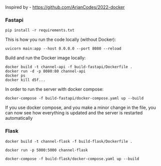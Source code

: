 Inspired by - https://github.com/ArjanCodes/2022-docker 

### Fastapi

```
pip install -r requirements.txt
```

This is how you run the code locally (without Docker):

```
uvicorn main:app --host 0.0.0.0 --port 8080 --reload
```

Build and run the Docker image locally:

```
docker build -t channel-api -f build-fastapi/Dockerfile .
docker run -d -p 8080:80 channel-api
docker ps
docker kill d5f...
```

In order to run the server with docker compose:

```
docker-compose -f build-fastapi/docker-compose.yaml up --build
```

If you use docker compose, and you make a minor change in the file, you can now see how everything is updated and the server is restarted automatically

### Flask

```
docker build -t channel-flask -f build-flask/Dockerfile .
```

```
docker run -p 5000:5000 channel-flask
```

```
docker-compose -f build-flask/docker-compose.yaml up --build
```

